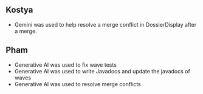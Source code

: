 ## Kostya
- Gemini was used to help resolve a merge conflict in DossierDisplay after a merge.
## Pham
- Generative AI was used to fix wave tests
- Generative AI was used to write Javadocs and update the javadocs of waves
- Generative AI was used to resolve merge conflicts